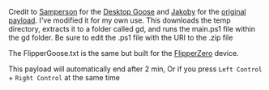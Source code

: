Credit to [Samperson](https://twitter.com/samnchiet) for the [Desktop Goose](https://samperson.itch.io/desktop-goose) and [Jakoby](https://twitter.com/I_Am_Jakoby) for the [original payload](https://github.com/I-Am-Jakoby/Flipper-Zero-BadUSB/tree/main/Payloads/Flip-EvilGoose). I've modified it for my own use.
This downloads the temp directory, extracts it to a folder called gd, and runs the main.ps1 file within the gd folder. Be sure to edit the .ps1 file with the URI to the .zip file

The FlipperGoose.txt is the same but built for the [FlipperZero](https://flipperzero.one/) device.

This payload will automatically end after 2 min, Or if you press `Left Control` + `Right Control` at the same time
